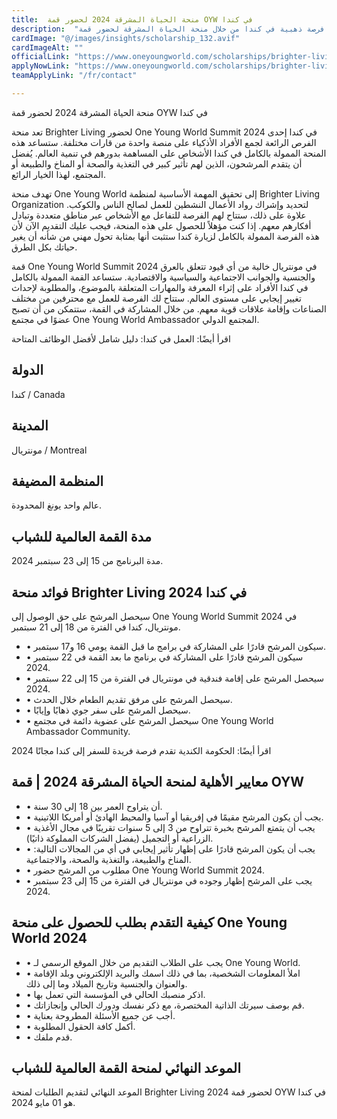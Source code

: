 ```yaml
---
title:  منحة الحياة المشرقة 2024 لحضور قمة OYW في كندا 
description:  "فرصة ذهبية في كندا من خلال منحة الحياة المشرقة لحضور قمة OYW الممولة بالكامل لتعلم المزيد عن القضايا العالمية" 
cardImage: "@/images/insights/scholarship_132.avif" 
cardImageAlt: "" 
officialLink: "https://www.oneyoungworld.com/scholarships/brighter-living/2024" 
applyNowLink: "https://www.oneyoungworld.com/scholarships/brighter-living/2024/apply" 
teamApplyLink: "/fr/contact"

---
```


منحة الحياة المشرقة 2024 لحضور قمة OYW في كندا

تعد منحة Brighter Living لحضور One Young World Summit 2024 في كندا إحدى الفرص الرائعة لجمع الأفراد الأذكياء على منصة واحدة من قارات مختلفة. ستساعد هذه المنحة الممولة بالكامل في كندا الأشخاص على المساهمة بدورهم في تنمية العالم. يُفضل أن يتقدم المرشحون، الذين لهم تأثير كبير في التغذية والصحة أو المناخ والطبيعة أو المجتمع، لهذا الخيار الرائع.

تهدف منحة One Young World إلى تحقيق المهمة الأساسية لمنظمة Brighter Living Organization لتحديد وإشراك رواد الأعمال النشطين للعمل لصالح الناس والكوكب. علاوة على ذلك، ستتاح لهم الفرصة للتفاعل مع الأشخاص عبر مناطق متعددة وتبادل أفكارهم معهم. إذا كنت مؤهلاً للحصول على هذه المنحة، فيجب عليك التقديم الآن لأن هذه الفرصة الممولة بالكامل لزيارة كندا ستثبت أنها بمثابة تحول مهني من شأنه أن يغير حياتك بكل الطرق.

قمة One Young World Summit 2024 في مونتريال خالية من أي قيود تتعلق بالعرق والجنسية والجوانب الاجتماعية والسياسية والاقتصادية. ستساعد القمة الممولة بالكامل في كندا الأفراد على إثراء المعرفة والمهارات المتعلقة بالموضوع، والمطلوبة لإحداث تغيير إيجابي على مستوى العالم. ستتاح لك الفرصة للعمل مع محترفين من مختلف الصناعات وإقامة علاقات قوية معهم. من خلال المشاركة في القمة، ستتمكن من أن تصبح عضوًا في مجتمع One Young World Ambassador المجتمع الدولي.

اقرأ أيضًا: العمل في كندا: دليل شامل لأفضل الوظائف المتاحة

## الدولة

كندا / Canada

## المدينة

مونتريال / Montreal

## المنظمة المضيفة

عالم واحد يونغ المحدودة.

## مدة القمة العالمية للشباب

مدة البرنامج من 15 إلى 23 سبتمبر 2024.

## فوائد منحة Brighter Living في كندا 2024

سيحصل المرشح على حق الوصول إلى One Young World Summit 2024 في مونتريال، كندا في الفترة من 18 إلى 21 سبتمبر.

- • سيكون المرشح قادرًا على المشاركة في برامج ما قبل القمة يومي 16 و17 سبتمبر.
- • سيكون المرشح قادرًا على المشاركة في برنامج ما بعد القمة في 22 سبتمبر 2024.
- • سيحصل المرشح على إقامة فندقية في مونتريال في الفترة من 15 إلى 22 سبتمبر 2024.
- • سيحصل المرشح على مرفق تقديم الطعام خلال الحدث.
- • سيحصل المرشح على سفر جوي ذهابًا وإيابًا.
- • سيحصل المرشح على عضوية دائمة في مجتمع One Young World Ambassador Community.

اقرأ أيضًا: الحكومة الكندية تقدم فرصة فريدة للسفر إلى كندا مجانًا 2024

## معايير الأهلية لمنحة الحياة المشرقة 2024 | قمة OYW

- • أن يتراوح العمر بين 18 إلى 30 سنة.
- • يجب أن يكون المرشح مقيمًا في إفريقيا أو آسيا والمحيط الهادئ أو أمريكا اللاتينية.
- • يجب أن يتمتع المرشح بخبرة تتراوح من 3 إلى 5 سنوات تقريبًا في مجال الأغذية الزراعية أو التجميل (يفضل الشركات المملوكة ذاتيًا).
- • يجب أن يكون المرشح قادرًا على إظهار تأثير إيجابي في أي من المجالات التالية: المناخ والطبيعة، والتغذية والصحة، والاجتماعية.
- • مطلوب من المرشح حضور One Young World Summit 2024.
- • يجب على المرشح إظهار وجوده في مونتريال في الفترة من 15 إلى 23 سبتمبر 2024.

## كيفية التقدم بطلب للحصول على منحة One Young World 2024

- • يجب على الطلاب التقديم من خلال الموقع الرسمي لـ One Young World.
- • املأ المعلومات الشخصية، بما في ذلك اسمك والبريد الإلكتروني وبلد الإقامة والعنوان والجنسية وتاريخ الميلاد وما إلى ذلك.
- • اذكر منصبك الحالي في المؤسسة التي تعمل بها.
- • قم بوصف سيرتك الذاتية المختصرة، مع ذكر نفسك ودورك الحالي وإنجازاتك.
- • أجب عن جميع الأسئلة المطروحة بعناية.
- • أكمل كافة الحقول المطلوبة.
- • قدم ملفك.

## الموعد النهائي لمنحة القمة العالمية للشباب

الموعد النهائي لتقديم الطلبات لمنحة Brighter Living 2024 لحضور قمة OYW في كندا هو 01 مايو 2024.

